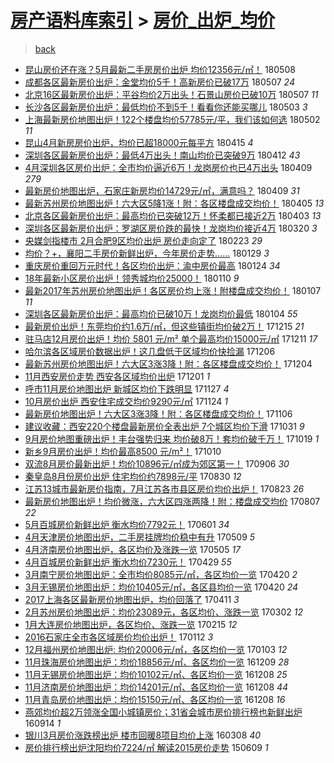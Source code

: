 [房产语料库索引](../../README.md)  > [房价_出炉_均价](房价_出炉_均价.md)
====
> [back](../README.md)

- [昆山房价还在涨？5月最新二手房房价出炉 均价12356元/㎡！](http://jkwz.applinzi.com/ittc/7100481011458769937.html#%E6%98%86%E5%B1%B1%E6%88%BF%E4%BB%B7%E8%BF%98%E5%9C%A8%E6%B6%A8%EF%BC%9F5%E6%9C%88%E6%9C%80%E6%96%B0%E4%BA%8C%E6%89%8B%E6%88%BF%E6%88%BF%E4%BB%B7%E5%87%BA%E7%82%89+%E5%9D%87%E4%BB%B712356%E5%85%83%2F%E3%8E%A1%EF%BC%81) 180508  
- [成都各区最新房价出炉：金堂均价5千！高新房价已破17万](http://jkwz.applinzi.com/ittc/7100426956489360395.html#%E6%88%90%E9%83%BD%E5%90%84%E5%8C%BA%E6%9C%80%E6%96%B0%E6%88%BF%E4%BB%B7%E5%87%BA%E7%82%89%EF%BC%9A%E9%87%91%E5%A0%82%E5%9D%87%E4%BB%B75%E5%8D%83%EF%BC%81%E9%AB%98%E6%96%B0%E6%88%BF%E4%BB%B7%E5%B7%B2%E7%A0%B417%E4%B8%87) 180507 *24* 
- [北京16区最新房价出炉：平谷均价2万出头！石景山房价已破10万](http://jkwz.applinzi.com/ittc/7100415772868477959.html#%E5%8C%97%E4%BA%AC16%E5%8C%BA%E6%9C%80%E6%96%B0%E6%88%BF%E4%BB%B7%E5%87%BA%E7%82%89%EF%BC%9A%E5%B9%B3%E8%B0%B7%E5%9D%87%E4%BB%B72%E4%B8%87%E5%87%BA%E5%A4%B4%EF%BC%81%E7%9F%B3%E6%99%AF%E5%B1%B1%E6%88%BF%E4%BB%B7%E5%B7%B2%E7%A0%B410%E4%B8%87) 180507 *11* 
- [长沙各区最新房价出炉：最低均价不到5千！看看你还能买哪儿](http://jkwz.applinzi.com/ittc/7098910392141218826.html#%E9%95%BF%E6%B2%99%E5%90%84%E5%8C%BA%E6%9C%80%E6%96%B0%E6%88%BF%E4%BB%B7%E5%87%BA%E7%82%89%EF%BC%9A%E6%9C%80%E4%BD%8E%E5%9D%87%E4%BB%B7%E4%B8%8D%E5%88%B05%E5%8D%83%EF%BC%81%E7%9C%8B%E7%9C%8B%E4%BD%A0%E8%BF%98%E8%83%BD%E4%B9%B0%E5%93%AA%E5%84%BF) 180503 *3* 
- [上海最新房价地图出炉！122个楼盘均价57785元/平，我们该如何选](http://jkwz.applinzi.com/ittc/7098450123166319632.html#%E4%B8%8A%E6%B5%B7%E6%9C%80%E6%96%B0%E6%88%BF%E4%BB%B7%E5%9C%B0%E5%9B%BE%E5%87%BA%E7%82%89%EF%BC%81122%E4%B8%AA%E6%A5%BC%E7%9B%98%E5%9D%87%E4%BB%B757785%E5%85%83%2F%E5%B9%B3%EF%BC%8C%E6%88%91%E4%BB%AC%E8%AF%A5%E5%A6%82%E4%BD%95%E9%80%89) 180502 *11* 
- [昆山4月新房房价出炉，均价已超18000元每平方](http://jkwz.applinzi.com/ittc/7092225835237114887.html#%E6%98%86%E5%B1%B14%E6%9C%88%E6%96%B0%E6%88%BF%E6%88%BF%E4%BB%B7%E5%87%BA%E7%82%89%EF%BC%8C%E5%9D%87%E4%BB%B7%E5%B7%B2%E8%B6%8518000%E5%85%83%E6%AF%8F%E5%B9%B3%E6%96%B9) 180415 *4* 
- [深圳各区最新房价出炉：最低4万出头！南山均价已突破9万](http://jkwz.applinzi.com/ittc/7091058199723770886.html#%E6%B7%B1%E5%9C%B3%E5%90%84%E5%8C%BA%E6%9C%80%E6%96%B0%E6%88%BF%E4%BB%B7%E5%87%BA%E7%82%89%EF%BC%9A%E6%9C%80%E4%BD%8E4%E4%B8%87%E5%87%BA%E5%A4%B4%EF%BC%81%E5%8D%97%E5%B1%B1%E5%9D%87%E4%BB%B7%E5%B7%B2%E7%AA%81%E7%A0%B49%E4%B8%87) 180412 *43* 
- [4月深圳各区房价出炉：全市均价逼近6万！龙岗房价也已4万出头](http://jkwz.applinzi.com/ittc/7090022252034917386.html#4%E6%9C%88%E6%B7%B1%E5%9C%B3%E5%90%84%E5%8C%BA%E6%88%BF%E4%BB%B7%E5%87%BA%E7%82%89%EF%BC%9A%E5%85%A8%E5%B8%82%E5%9D%87%E4%BB%B7%E9%80%BC%E8%BF%916%E4%B8%87%EF%BC%81%E9%BE%99%E5%B2%97%E6%88%BF%E4%BB%B7%E4%B9%9F%E5%B7%B24%E4%B8%87%E5%87%BA%E5%A4%B4) 180409 *279* 
- [最新房价地图出炉，石家庄新房均价14729元/㎡，满意吗？](http://jkwz.applinzi.com/ittc/7089876518098699274.html#%E6%9C%80%E6%96%B0%E6%88%BF%E4%BB%B7%E5%9C%B0%E5%9B%BE%E5%87%BA%E7%82%89%EF%BC%8C%E7%9F%B3%E5%AE%B6%E5%BA%84%E6%96%B0%E6%88%BF%E5%9D%87%E4%BB%B714729%E5%85%83%2F%E3%8E%A1%EF%BC%8C%E6%BB%A1%E6%84%8F%E5%90%97%EF%BC%9F) 180409 *31* 
- [最新苏州房价地图出炉！六大区5降1涨！附：各区楼盘成交均价！](http://jkwz.applinzi.com/ittc/7088589127840957457.html#%E6%9C%80%E6%96%B0%E8%8B%8F%E5%B7%9E%E6%88%BF%E4%BB%B7%E5%9C%B0%E5%9B%BE%E5%87%BA%E7%82%89%EF%BC%81%E5%85%AD%E5%A4%A7%E5%8C%BA5%E9%99%8D1%E6%B6%A8%EF%BC%81%E9%99%84%EF%BC%9A%E5%90%84%E5%8C%BA%E6%A5%BC%E7%9B%98%E6%88%90%E4%BA%A4%E5%9D%87%E4%BB%B7%EF%BC%81) 180405 *13* 
- [北京各区最新房价出炉：最高均价已突破12万！怀柔都已接近2万](http://jkwz.applinzi.com/ittc/7087819009775109131.html#%E5%8C%97%E4%BA%AC%E5%90%84%E5%8C%BA%E6%9C%80%E6%96%B0%E6%88%BF%E4%BB%B7%E5%87%BA%E7%82%89%EF%BC%9A%E6%9C%80%E9%AB%98%E5%9D%87%E4%BB%B7%E5%B7%B2%E7%AA%81%E7%A0%B412%E4%B8%87%EF%BC%81%E6%80%80%E6%9F%94%E9%83%BD%E5%B7%B2%E6%8E%A5%E8%BF%912%E4%B8%87) 180403 *13* 
- [深圳各区最新房价出炉：罗湖区房价跌的最快！龙岗均价接近4万](http://jkwz.applinzi.com/ittc/7082593810075091978.html#%E6%B7%B1%E5%9C%B3%E5%90%84%E5%8C%BA%E6%9C%80%E6%96%B0%E6%88%BF%E4%BB%B7%E5%87%BA%E7%82%89%EF%BC%9A%E7%BD%97%E6%B9%96%E5%8C%BA%E6%88%BF%E4%BB%B7%E8%B7%8C%E7%9A%84%E6%9C%80%E5%BF%AB%EF%BC%81%E9%BE%99%E5%B2%97%E5%9D%87%E4%BB%B7%E6%8E%A5%E8%BF%914%E4%B8%87) 180320 *3* 
- [央媒剑指楼市 2月合肥9区均价出炉 房价走向定了](http://jkwz.applinzi.com/ittc/7073214053751456774.html#%E5%A4%AE%E5%AA%92%E5%89%91%E6%8C%87%E6%A5%BC%E5%B8%82+2%E6%9C%88%E5%90%88%E8%82%A59%E5%8C%BA%E5%9D%87%E4%BB%B7%E5%87%BA%E7%82%89+%E6%88%BF%E4%BB%B7%E8%B5%B0%E5%90%91%E5%AE%9A%E4%BA%86) 180223 *29* 
- [均价？+，襄阳二手房价新鲜出炉，今年房价走势……](http://jkwz.applinzi.com/ittc/7064097762218345488.html#%E5%9D%87%E4%BB%B7%EF%BC%9F%2B%EF%BC%8C%E8%A5%84%E9%98%B3%E4%BA%8C%E6%89%8B%E6%88%BF%E4%BB%B7%E6%96%B0%E9%B2%9C%E5%87%BA%E7%82%89%EF%BC%8C%E4%BB%8A%E5%B9%B4%E6%88%BF%E4%BB%B7%E8%B5%B0%E5%8A%BF%E2%80%A6%E2%80%A6) 180129 *3* 
- [重庆房价重回万元时代！各区均价出炉：渝中房价最高](http://jkwz.applinzi.com/ittc/7062228490428875783.html#%E9%87%8D%E5%BA%86%E6%88%BF%E4%BB%B7%E9%87%8D%E5%9B%9E%E4%B8%87%E5%85%83%E6%97%B6%E4%BB%A3%EF%BC%81%E5%90%84%E5%8C%BA%E5%9D%87%E4%BB%B7%E5%87%BA%E7%82%89%EF%BC%9A%E6%B8%9D%E4%B8%AD%E6%88%BF%E4%BB%B7%E6%9C%80%E9%AB%98) 180124 *34* 
- [18年最新小区房价出炉！领秀城均价25000！](http://jkwz.applinzi.com/ittc/7056949045472265222.html#18%E5%B9%B4%E6%9C%80%E6%96%B0%E5%B0%8F%E5%8C%BA%E6%88%BF%E4%BB%B7%E5%87%BA%E7%82%89%EF%BC%81%E9%A2%86%E7%A7%80%E5%9F%8E%E5%9D%87%E4%BB%B725000%EF%BC%81) 180110 *9* 
- [最新2017年苏州房价地图出炉！各区房价均上涨！附楼盘成交均价！](http://jkwz.applinzi.com/ittc/7055921188449027088.html#%E6%9C%80%E6%96%B02017%E5%B9%B4%E8%8B%8F%E5%B7%9E%E6%88%BF%E4%BB%B7%E5%9C%B0%E5%9B%BE%E5%87%BA%E7%82%89%EF%BC%81%E5%90%84%E5%8C%BA%E6%88%BF%E4%BB%B7%E5%9D%87%E4%B8%8A%E6%B6%A8%EF%BC%81%E9%99%84%E6%A5%BC%E7%9B%98%E6%88%90%E4%BA%A4%E5%9D%87%E4%BB%B7%EF%BC%81) 180107 *11* 
- [深圳各区最新房价出炉：最高均价已破10万！龙岗均价最低](http://jkwz.applinzi.com/ittc/7054686869395080199.html#%E6%B7%B1%E5%9C%B3%E5%90%84%E5%8C%BA%E6%9C%80%E6%96%B0%E6%88%BF%E4%BB%B7%E5%87%BA%E7%82%89%EF%BC%9A%E6%9C%80%E9%AB%98%E5%9D%87%E4%BB%B7%E5%B7%B2%E7%A0%B410%E4%B8%87%EF%BC%81%E9%BE%99%E5%B2%97%E5%9D%87%E4%BB%B7%E6%9C%80%E4%BD%8E) 180104 *55* 
- [最新房价出炉！东莞均价约1.6万/㎡，但这些镇街均价破2万！](http://jkwz.applinzi.com/ittc/7047307112684717072.html#%E6%9C%80%E6%96%B0%E6%88%BF%E4%BB%B7%E5%87%BA%E7%82%89%EF%BC%81%E4%B8%9C%E8%8E%9E%E5%9D%87%E4%BB%B7%E7%BA%A61.6%E4%B8%87%2F%E3%8E%A1%EF%BC%8C%E4%BD%86%E8%BF%99%E4%BA%9B%E9%95%87%E8%A1%97%E5%9D%87%E4%BB%B7%E7%A0%B42%E4%B8%87%EF%BC%81) 171215 *21* 
- [驻马店12月房价出炉！均价 5801 元/m² 单个最高均价15000元/㎡](http://jkwz.applinzi.com/ittc/7045874193495753745.html#%E9%A9%BB%E9%A9%AC%E5%BA%9712%E6%9C%88%E6%88%BF%E4%BB%B7%E5%87%BA%E7%82%89%EF%BC%81%E5%9D%87%E4%BB%B7+5801+%E5%85%83%2Fm%C2%B2+%E5%8D%95%E4%B8%AA%E6%9C%80%E9%AB%98%E5%9D%87%E4%BB%B715000%E5%85%83%2F%E3%8E%A1) 171211 *17* 
- [哈尔滨各区域房价数据出炉！这几盘低于区域均价快捡漏](http://jkwz.applinzi.com/ittc/7043987333001511952.html#%E5%93%88%E5%B0%94%E6%BB%A8%E5%90%84%E5%8C%BA%E5%9F%9F%E6%88%BF%E4%BB%B7%E6%95%B0%E6%8D%AE%E5%87%BA%E7%82%89%EF%BC%81%E8%BF%99%E5%87%A0%E7%9B%98%E4%BD%8E%E4%BA%8E%E5%8C%BA%E5%9F%9F%E5%9D%87%E4%BB%B7%E5%BF%AB%E6%8D%A1%E6%BC%8F) 171206  
- [最新苏州房价地图出炉！六大区3涨3降！附：各区楼盘成交均价！](http://jkwz.applinzi.com/ittc/7043330439912096529.html#%E6%9C%80%E6%96%B0%E8%8B%8F%E5%B7%9E%E6%88%BF%E4%BB%B7%E5%9C%B0%E5%9B%BE%E5%87%BA%E7%82%89%EF%BC%81%E5%85%AD%E5%A4%A7%E5%8C%BA3%E6%B6%A83%E9%99%8D%EF%BC%81%E9%99%84%EF%BC%9A%E5%90%84%E5%8C%BA%E6%A5%BC%E7%9B%98%E6%88%90%E4%BA%A4%E5%9D%87%E4%BB%B7%EF%BC%81) 171204  
- [11月西安房价走势 西安各区域均价出炉](http://jkwz.applinzi.com/ittc/7042076023418520593.html#11%E6%9C%88%E8%A5%BF%E5%AE%89%E6%88%BF%E4%BB%B7%E8%B5%B0%E5%8A%BF+%E8%A5%BF%E5%AE%89%E5%90%84%E5%8C%BA%E5%9F%9F%E5%9D%87%E4%BB%B7%E5%87%BA%E7%82%89) 171201 *1* 
- [呼市11月房价地图出炉 新城区均价下跌明显](http://jkwz.applinzi.com/ittc/7040634178612233232.html#%E5%91%BC%E5%B8%8211%E6%9C%88%E6%88%BF%E4%BB%B7%E5%9C%B0%E5%9B%BE%E5%87%BA%E7%82%89+%E6%96%B0%E5%9F%8E%E5%8C%BA%E5%9D%87%E4%BB%B7%E4%B8%8B%E8%B7%8C%E6%98%8E%E6%98%BE) 171127 *4* 
- [10月房价出炉 西安住宅成交均价9290元/㎡](http://jkwz.applinzi.com/ittc/7039406998733456400.html#10%E6%9C%88%E6%88%BF%E4%BB%B7%E5%87%BA%E7%82%89+%E8%A5%BF%E5%AE%89%E4%BD%8F%E5%AE%85%E6%88%90%E4%BA%A4%E5%9D%87%E4%BB%B79290%E5%85%83%2F%E3%8E%A1) 171124 *1* 
- [最新房价地图出炉！六大区3涨3降！附：各区楼盘成交均价！](http://jkwz.applinzi.com/ittc/7032945782330754065.html#%E6%9C%80%E6%96%B0%E6%88%BF%E4%BB%B7%E5%9C%B0%E5%9B%BE%E5%87%BA%E7%82%89%EF%BC%81%E5%85%AD%E5%A4%A7%E5%8C%BA3%E6%B6%A83%E9%99%8D%EF%BC%81%E9%99%84%EF%BC%9A%E5%90%84%E5%8C%BA%E6%A5%BC%E7%9B%98%E6%88%90%E4%BA%A4%E5%9D%87%E4%BB%B7%EF%BC%81) 171106  
- [建议收藏：西安220个楼盘最新房价全表出炉 7个城区均价下滑](http://jkwz.applinzi.com/ittc/7030529253081351185.html#%E5%BB%BA%E8%AE%AE%E6%94%B6%E8%97%8F%EF%BC%9A%E8%A5%BF%E5%AE%89220%E4%B8%AA%E6%A5%BC%E7%9B%98%E6%9C%80%E6%96%B0%E6%88%BF%E4%BB%B7%E5%85%A8%E8%A1%A8%E5%87%BA%E7%82%89+7%E4%B8%AA%E5%9F%8E%E5%8C%BA%E5%9D%87%E4%BB%B7%E4%B8%8B%E6%BB%91) 171031 *9* 
- [9月房价地图重磅出炉！丰台强势归来 均价破8万！套均价破千万！](http://jkwz.applinzi.com/ittc/7026188655012611088.html#9%E6%9C%88%E6%88%BF%E4%BB%B7%E5%9C%B0%E5%9B%BE%E9%87%8D%E7%A3%85%E5%87%BA%E7%82%89%EF%BC%81%E4%B8%B0%E5%8F%B0%E5%BC%BA%E5%8A%BF%E5%BD%92%E6%9D%A5+%E5%9D%87%E4%BB%B7%E7%A0%B48%E4%B8%87%EF%BC%81%E5%A5%97%E5%9D%87%E4%BB%B7%E7%A0%B4%E5%8D%83%E4%B8%87%EF%BC%81) 171019 *1* 
- [新乡9月房价出炉！均价最高8500 元/m²！](http://jkwz.applinzi.com/ittc/7022812796939666449.html#%E6%96%B0%E4%B9%A19%E6%9C%88%E6%88%BF%E4%BB%B7%E5%87%BA%E7%82%89%EF%BC%81%E5%9D%87%E4%BB%B7%E6%9C%80%E9%AB%988500+%E5%85%83%2Fm%C2%B2%EF%BC%81) 171010  
- [双流8月房价最新出炉！均价10896元/㎡成为郊区第一！](http://jkwz.applinzi.com/ittc/7010084591132738577.html#%E5%8F%8C%E6%B5%818%E6%9C%88%E6%88%BF%E4%BB%B7%E6%9C%80%E6%96%B0%E5%87%BA%E7%82%89%EF%BC%81%E5%9D%87%E4%BB%B710896%E5%85%83%2F%E3%8E%A1%E6%88%90%E4%B8%BA%E9%83%8A%E5%8C%BA%E7%AC%AC%E4%B8%80%EF%BC%81) 170906 *30* 
- [秦皇岛8月份房价出炉 住宅均价约7898元/平](http://jkwz.applinzi.com/ittc/7007622690423440400.html#%E7%A7%A6%E7%9A%87%E5%B2%9B8%E6%9C%88%E4%BB%BD%E6%88%BF%E4%BB%B7%E5%87%BA%E7%82%89+%E4%BD%8F%E5%AE%85%E5%9D%87%E4%BB%B7%E7%BA%A67898%E5%85%83%2F%E5%B9%B3) 170830 *12* 
- [江苏13城市最新房价指南，7月江苏各市县区房价均价出炉！](http://jkwz.applinzi.com/ittc/7005073289960227856.html#%E6%B1%9F%E8%8B%8F13%E5%9F%8E%E5%B8%82%E6%9C%80%E6%96%B0%E6%88%BF%E4%BB%B7%E6%8C%87%E5%8D%97%EF%BC%8C7%E6%9C%88%E6%B1%9F%E8%8B%8F%E5%90%84%E5%B8%82%E5%8E%BF%E5%8C%BA%E6%88%BF%E4%BB%B7%E5%9D%87%E4%BB%B7%E5%87%BA%E7%82%89%EF%BC%81) 170823 *26* 
- [最新房价地图出炉！均价微涨，六大区四涨两降！附：楼盘成交均价](http://jkwz.applinzi.com/ittc/6999183389931078672.html#%E6%9C%80%E6%96%B0%E6%88%BF%E4%BB%B7%E5%9C%B0%E5%9B%BE%E5%87%BA%E7%82%89%EF%BC%81%E5%9D%87%E4%BB%B7%E5%BE%AE%E6%B6%A8%EF%BC%8C%E5%85%AD%E5%A4%A7%E5%8C%BA%E5%9B%9B%E6%B6%A8%E4%B8%A4%E9%99%8D%EF%BC%81%E9%99%84%EF%BC%9A%E6%A5%BC%E7%9B%98%E6%88%90%E4%BA%A4%E5%9D%87%E4%BB%B7) 170807 *22* 
- [5月百城房价新鲜出炉 衡水均价7792元！](http://jkwz.applinzi.com/ittc/6974277057457423365.html#5%E6%9C%88%E7%99%BE%E5%9F%8E%E6%88%BF%E4%BB%B7%E6%96%B0%E9%B2%9C%E5%87%BA%E7%82%89+%E8%A1%A1%E6%B0%B4%E5%9D%87%E4%BB%B77792%E5%85%83%EF%BC%81) 170601 *34* 
- [4月天津房价地图出炉，二手房挂牌均价稳中有升](http://jkwz.applinzi.com/ittc/6965586668542231556.html#4%E6%9C%88%E5%A4%A9%E6%B4%A5%E6%88%BF%E4%BB%B7%E5%9C%B0%E5%9B%BE%E5%87%BA%E7%82%89%EF%BC%8C%E4%BA%8C%E6%89%8B%E6%88%BF%E6%8C%82%E7%89%8C%E5%9D%87%E4%BB%B7%E7%A8%B3%E4%B8%AD%E6%9C%89%E5%8D%87) 170509 *5* 
- [4月济南房价地图出炉，各区均价及涨跌一览](http://jkwz.applinzi.com/ittc/6964206306368947204.html#4%E6%9C%88%E6%B5%8E%E5%8D%97%E6%88%BF%E4%BB%B7%E5%9C%B0%E5%9B%BE%E5%87%BA%E7%82%89%EF%BC%8C%E5%90%84%E5%8C%BA%E5%9D%87%E4%BB%B7%E5%8F%8A%E6%B6%A8%E8%B7%8C%E4%B8%80%E8%A7%88) 170505 *17* 
- [4月百城房价新鲜出炉 衡水均价7230元！](http://jkwz.applinzi.com/ittc/6961900517105075204.html#4%E6%9C%88%E7%99%BE%E5%9F%8E%E6%88%BF%E4%BB%B7%E6%96%B0%E9%B2%9C%E5%87%BA%E7%82%89+%E8%A1%A1%E6%B0%B4%E5%9D%87%E4%BB%B77230%E5%85%83%EF%BC%81) 170429 *55* 
- [3月南宁房价地图出炉：全市均价8085元/㎡，各区均价一览](http://jkwz.applinzi.com/ittc/6958566446350205957.html#3%E6%9C%88%E5%8D%97%E5%AE%81%E6%88%BF%E4%BB%B7%E5%9C%B0%E5%9B%BE%E5%87%BA%E7%82%89%EF%BC%9A%E5%85%A8%E5%B8%82%E5%9D%87%E4%BB%B78085%E5%85%83%2F%E3%8E%A1%EF%BC%8C%E5%90%84%E5%8C%BA%E5%9D%87%E4%BB%B7%E4%B8%80%E8%A7%88) 170420 *2* 
- [3月无锡房价地图出炉：均价10405元/㎡，各区县均价一览](http://jkwz.applinzi.com/ittc/6958566055306855428.html#3%E6%9C%88%E6%97%A0%E9%94%A1%E6%88%BF%E4%BB%B7%E5%9C%B0%E5%9B%BE%E5%87%BA%E7%82%89%EF%BC%9A%E5%9D%87%E4%BB%B710405%E5%85%83%2F%E3%8E%A1%EF%BC%8C%E5%90%84%E5%8C%BA%E5%8E%BF%E5%9D%87%E4%BB%B7%E4%B8%80%E8%A7%88) 170420 *24* 
- [2017上海各区最新房价地图出炉，均价回落了](http://jkwz.applinzi.com/ittc/6955239809776878596.html#2017%E4%B8%8A%E6%B5%B7%E5%90%84%E5%8C%BA%E6%9C%80%E6%96%B0%E6%88%BF%E4%BB%B7%E5%9C%B0%E5%9B%BE%E5%87%BA%E7%82%89%EF%BC%8C%E5%9D%87%E4%BB%B7%E5%9B%9E%E8%90%BD%E4%BA%86) 170411 *3* 
- [2月苏州房价地图出炉：均价23089元，各区均价、涨跌一览](http://jkwz.applinzi.com/ittc/6940382818076197893.html#2%E6%9C%88%E8%8B%8F%E5%B7%9E%E6%88%BF%E4%BB%B7%E5%9C%B0%E5%9B%BE%E5%87%BA%E7%82%89%EF%BC%9A%E5%9D%87%E4%BB%B723089%E5%85%83%EF%BC%8C%E5%90%84%E5%8C%BA%E5%9D%87%E4%BB%B7%E3%80%81%E6%B6%A8%E8%B7%8C%E4%B8%80%E8%A7%88) 170302 *12* 
- [1月大连房价地图出炉，各区均价、涨跌一览](http://jkwz.applinzi.com/ittc/6934806327158375429.html#1%E6%9C%88%E5%A4%A7%E8%BF%9E%E6%88%BF%E4%BB%B7%E5%9C%B0%E5%9B%BE%E5%87%BA%E7%82%89%EF%BC%8C%E5%90%84%E5%8C%BA%E5%9D%87%E4%BB%B7%E3%80%81%E6%B6%A8%E8%B7%8C%E4%B8%80%E8%A7%88) 170215 *12* 
- [2016石家庄全市各区域房价均价出炉！](http://jkwz.applinzi.com/ittc/6922304137822995460.html#2016%E7%9F%B3%E5%AE%B6%E5%BA%84%E5%85%A8%E5%B8%82%E5%90%84%E5%8C%BA%E5%9F%9F%E6%88%BF%E4%BB%B7%E5%9D%87%E4%BB%B7%E5%87%BA%E7%82%89%EF%BC%81) 170112 *3* 
- [12月福州房价地图出炉: 均价20006元/㎡，各区均价一览](http://jkwz.applinzi.com/ittc/6918853309946659845.html#12%E6%9C%88%E7%A6%8F%E5%B7%9E%E6%88%BF%E4%BB%B7%E5%9C%B0%E5%9B%BE%E5%87%BA%E7%82%89%3A+%E5%9D%87%E4%BB%B720006%E5%85%83%2F%E3%8E%A1%EF%BC%8C%E5%90%84%E5%8C%BA%E5%9D%87%E4%BB%B7%E4%B8%80%E8%A7%88) 170103 *12* 
- [11月珠海房价地图出炉：均价18856元/㎡、各区均价一览](http://jkwz.applinzi.com/ittc/6909580481770554372.html#11%E6%9C%88%E7%8F%A0%E6%B5%B7%E6%88%BF%E4%BB%B7%E5%9C%B0%E5%9B%BE%E5%87%BA%E7%82%89%EF%BC%9A%E5%9D%87%E4%BB%B718856%E5%85%83%2F%E3%8E%A1%E3%80%81%E5%90%84%E5%8C%BA%E5%9D%87%E4%BB%B7%E4%B8%80%E8%A7%88) 161209 *28* 
- [11月无锡房价地图出炉：均价10102元/㎡、各区均价一览](http://jkwz.applinzi.com/ittc/6909311492565763077.html#11%E6%9C%88%E6%97%A0%E9%94%A1%E6%88%BF%E4%BB%B7%E5%9C%B0%E5%9B%BE%E5%87%BA%E7%82%89%EF%BC%9A%E5%9D%87%E4%BB%B710102%E5%85%83%2F%E3%8E%A1%E3%80%81%E5%90%84%E5%8C%BA%E5%9D%87%E4%BB%B7%E4%B8%80%E8%A7%88) 161208 *25* 
- [11月济南房价地图出炉：均价14201元/㎡、各区均价一览](http://jkwz.applinzi.com/ittc/6909309780572505092.html#11%E6%9C%88%E6%B5%8E%E5%8D%97%E6%88%BF%E4%BB%B7%E5%9C%B0%E5%9B%BE%E5%87%BA%E7%82%89%EF%BC%9A%E5%9D%87%E4%BB%B714201%E5%85%83%2F%E3%8E%A1%E3%80%81%E5%90%84%E5%8C%BA%E5%9D%87%E4%BB%B7%E4%B8%80%E8%A7%88) 161208 *44* 
- [11月青岛房价地图出炉：均价15150元/㎡、各区均价一览](http://jkwz.applinzi.com/ittc/6909309120288392196.html#11%E6%9C%88%E9%9D%92%E5%B2%9B%E6%88%BF%E4%BB%B7%E5%9C%B0%E5%9B%BE%E5%87%BA%E7%82%89%EF%BC%9A%E5%9D%87%E4%BB%B715150%E5%85%83%2F%E3%8E%A1%E3%80%81%E5%90%84%E5%8C%BA%E5%9D%87%E4%BB%B7%E4%B8%80%E8%A7%88) 161208 *16* 
- [燕郊均价超2万领涨全国小城镇房价；31省会城市房价排行榜也新鲜出炉](http://jkwz.applinzi.com/ittc/6877679571402490885.html#%E7%87%95%E9%83%8A%E5%9D%87%E4%BB%B7%E8%B6%852%E4%B8%87%E9%A2%86%E6%B6%A8%E5%85%A8%E5%9B%BD%E5%B0%8F%E5%9F%8E%E9%95%87%E6%88%BF%E4%BB%B7%EF%BC%9B31%E7%9C%81%E4%BC%9A%E5%9F%8E%E5%B8%82%E6%88%BF%E4%BB%B7%E6%8E%92%E8%A1%8C%E6%A6%9C%E4%B9%9F%E6%96%B0%E9%B2%9C%E5%87%BA%E7%82%89) 160914 *1* 
- [银川3月房价涨跌榜出炉 楼市回暖8项目均价上涨](http://jkwz.applinzi.com/ittc/6807260991922373637.html#%E9%93%B6%E5%B7%9D3%E6%9C%88%E6%88%BF%E4%BB%B7%E6%B6%A8%E8%B7%8C%E6%A6%9C%E5%87%BA%E7%82%89+%E6%A5%BC%E5%B8%82%E5%9B%9E%E6%9A%968%E9%A1%B9%E7%9B%AE%E5%9D%87%E4%BB%B7%E4%B8%8A%E6%B6%A8) 160308 *40* 
- [房价排行榜出炉沈阳均价7224/㎡ 解读2015房价走势](http://jkwz.applinzi.com/ittc/547650611421096489.html#%E6%88%BF%E4%BB%B7%E6%8E%92%E8%A1%8C%E6%A6%9C%E5%87%BA%E7%82%89%E6%B2%88%E9%98%B3%E5%9D%87%E4%BB%B77224%2F%E3%8E%A1+%E8%A7%A3%E8%AF%BB2015%E6%88%BF%E4%BB%B7%E8%B5%B0%E5%8A%BF) 150609 *1* 

